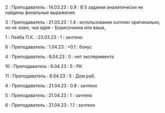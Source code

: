 2 : Преподаватель : 14.03.23 : 0.9 : В 5 задании аналитически не найдены финальные выражения

3 : Преподаватель : 21.03.23 : 1.4 : использование summer оригинально, но не знаю, чья идея  - Борисочкина или ваша, 

1 : Лейба П.К. : 23.03.23 : 1 : зачтено

6 : Преподаватель : 1.04.23 : +0.1 : бонус

4 : Преподаватель : 6.04.23 : 0 : нет эксперимента

10 : Преподаватель : 6.04.23 : 5 : РК

11 : Преподаватель : 6.04.23 : 5 : Дом.раб.

4 : Преподаватель : 21.04.23 : 0.8 : зачтено

5 : Преподаватель : 21.04.23 : 1 : зачтено

6 : Преподаватель : 21.04.23 : 1.1 : зачтено
